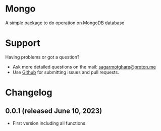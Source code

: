 # Mongo

A simple package to do operation on MongoDB database

# Support

Having problems or got a question?

- Ask more detailed questions on the mail: [sagarmotghare@proton.me](mailto:%20sagarmotghare@proton.me)
- Use [Github](https://github.com/sagarmotghare/mongo) for submitting issues and pull requests.

# Changelog

## 0.0.1 (released June 10, 2023)

- First version including all functions
